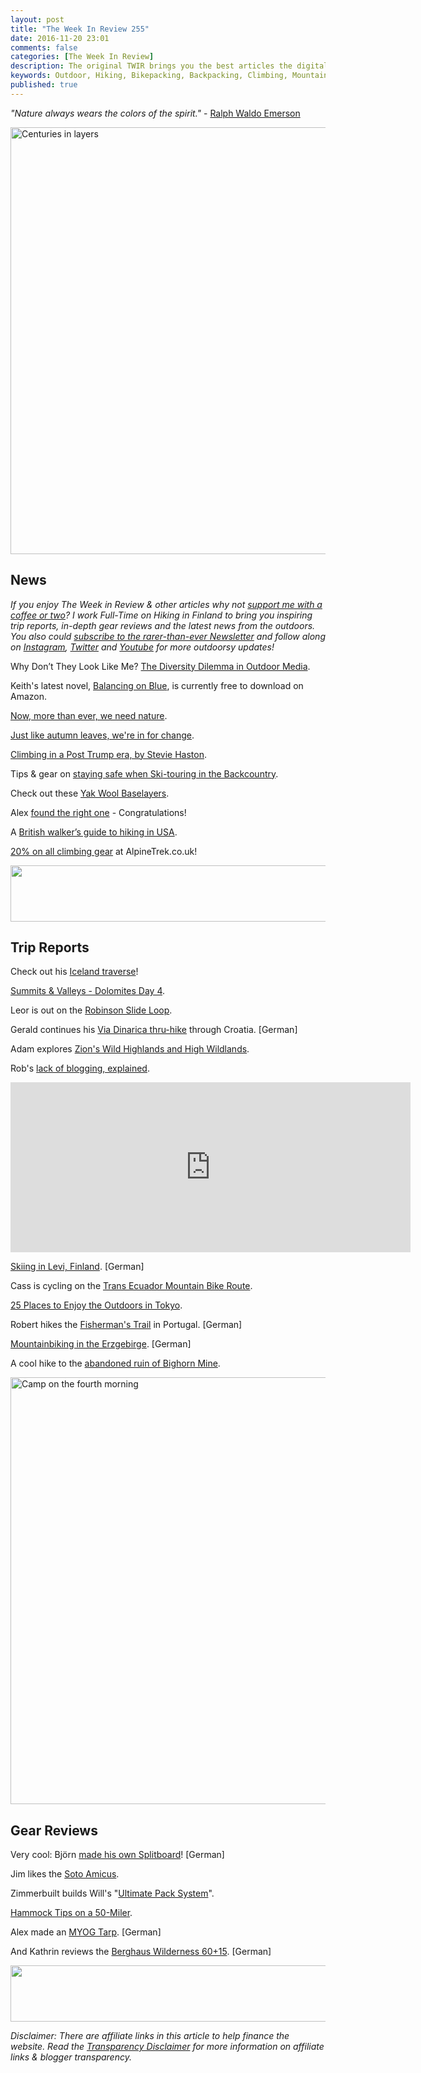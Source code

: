 ```yaml
---
layout: post
title: "The Week In Review 255"
date: 2016-11-20 23:01
comments: false
categories: [The Week In Review]
description: The original TWIR brings you the best articles the digital outdoors had to offer in the past week.
keywords: Outdoor, Hiking, Bikepacking, Backpacking, Climbing, Mountaineering, Camping, Trekking, Wandern, Reisen, Travel
published: true
---
```


*"Nature always wears the colors of the spirit."* - [Ralph Waldo Emerson](http://amzn.to/2fuarrE)

<a data-flickr-embed="true"  href="https://www.flickr.com/photos/hendrikmorkel/26160874544/in/album-72157665452784994/" title="Centuries in layers"><img src="https://c1.staticflickr.com/2/1508/26160874544_183b341431_b.jpg" width="1024" height="683" alt="Centuries in layers"></a><script async src="//embedr.flickr.com/assets/client-code.js" charset="utf-8"></script>

<!-- more --> 

## News

*If you enjoy The Week in Review & other articles why not [support me with a coffee or two](http://ko-fi.com/?i=8d16909703c77d0)? I work Full-Time on Hiking in Finland to bring you inspiring trip reports, in-depth gear reviews and the latest news from the outdoors. You also could [subscribe to the rarer-than-ever Newsletter](http://hikinginfinland.us2.list-manage1.com/subscribe?u=b29c2acd04d959eace48da780&id=46b5d0326f) and follow along on [Instagram](https://instagram.com/hendrikm/), [Twitter](https://twitter.com/hendrikmorkel) and [Youtube](https://www.youtube.com/user/Habichtshorst/) for more outdoorsy updates!*

Why Don’t They Look Like Me? [The Diversity Dilemma in Outdoor Media](http://www.littlegrunts.com/diversity-outdoor-media/).

Keith's latest novel, [Balancing on Blue](https://t.co/HxAi0yYFkJ), is currently free to download on Amazon.

[Now, more than ever, we need nature](https://lesserplaces.com/2016/11/15/now-more-than-ever-we-need-nature/).

[Just like autumn leaves, we're in for change](http://www.jilloutside.com/2016/11/just-like-autumn-leaves-were-in-for.html).

[Climbing in a Post Trump era, by Stevie Haston](http://steviehaston.blogspot.fi/2016/11/climbing-in-post-trump-era-by-stevie.html).

Tips & gear on [staying safe when Ski-touring in the Backcountry](https://hikinginfinland.com/2016/11/staying-safe-when-ski-touring-in-the-backcountry.html).

Check out these [Yak Wool Baselayers](https://www.kickstarter.com/projects/peaktoplateau/yak-wool-baselayers-from-tibet-to-the-world).

Alex [found the right one](http://www.alexroddie.com/2016/11/finding-the-right-one.html) - Congratulations!

A [British walker’s guide to hiking in USA](http://www.outdoorsfather.com/2016/11/british-walkers-guide-hiking-usa/).

[20% on all climbing gear](https://www.alpinetrek.co.uk/outlet/climbing/?pid=10239) at AlpineTrek.co.uk! 

<a href="http://www.avantlink.com/click.php?tt=ml&amp;ti=565423&amp;pw=73183"><img src="//www.avantlink.com/gbi/14319/565423/55699/73183/image.png" width="728" height="90" style="border: 0px;" alt="" /></a>

## Trip Reports

Check out his [Iceland traverse](http://www.viajarapie.info/routes/Iceland/Across_Iceland_Journal.html#Section2)! 

[Summits & Valleys - Dolomites Day 4](https://www.youtube.com/watch?v=4SkbbMIUku4&feature=youtu.be).

Leor is out on the [Robinson Slide Loop](https://pantilat.wordpress.com/2016/11/19/robinson-slide-loop/).

Gerald continues his [Via Dinarica thru-hike](http://geraldtrekkt.blogspot.fi/2016/11/via-dinarica-1300-kilometer-durch-die_19.html) through Croatia. [German]

Adam explores [Zion's Wild Highlands and High Wildlands](http://adamspictureblog.blogspot.fi/2016/11/zions-wild-highlands-and-high-wildlands.html).

Rob's [lack of blogging, explained](https://robgreenwoodclimbing.com/2016/11/15/a-lack-of-blogging-but-an-abundance-of-writing-only-elsewhere/).

<iframe src="https://player.vimeo.com/video/190453307?title=0&byline=0&portrait=0" width="640" height="272" frameborder="0" webkitallowfullscreen mozallowfullscreen allowfullscreen></iframe>

[Skiing in Levi, Finland](http://www.dein-finnland.de/levi/). [German]

Cass is cycling on the [Trans Ecuador Mountain Bike Route](http://www.bikepacking.com/routes/trans-ecuador-singletrack-version/).

[25 Places to Enjoy the Outdoors in Tokyo](http://ridgelineimages.com/sightseeing/25-places-enjoy-outdoors-in-tokyo/).

Robert hikes the [Fisherman's Trail](http://frischluftgeschichten.de/die-rota-vicentina-in-portugal-der-fishermans-trail/) in Portugal. [German]

[Mountainbiking in the Erzgebirge](http://quasiout.blogspot.fi/2016/11/mountainbiking-im-erzgebirge-auf-den.html). [German]

A cool hike to the [abandoned ruin of Bighorn Mine](https://trailtopeak.com/2016/11/14/a-hike-to-the-abandoned-big-horn-mine/).

<a data-flickr-embed="true"  href="https://www.flickr.com/photos/hendrikmorkel/30287286992/in/album-72157675269849996/" title="Camp on the fourth morning"><img src="https://c1.staticflickr.com/6/5680/30287286992_aeb90feb6a_b.jpg" width="1024" height="683" alt="Camp on the fourth morning"></a><script async src="//embedr.flickr.com/assets/client-code.js" charset="utf-8"></script>

## Gear Reviews

Very cool: Björn [made his own Splitboard](https://st-bergweh.de/2016/11/08/diy-splitboard-craftski-hamburg/)! [German]

Jim likes the [Soto Amicus](https://adventuresinstoving.blogspot.fi/2016/11/whats-all-this-about-soto-amicus.html).

Zimmerbuilt builds Will's "[Ultimate Pack System](http://www.williswall.com/willis-wall-blog/2016/11/17/zimmerbuilt-builds-my-ultimate-pack-system)".

[Hammock Tips on a 50-Miler](http://theultimatehang.com/2016/11/hammock-tips-50-miler/).

Alex made an [MYOG Tarp](http://www.bergreif.de/2016/11/14/myog-tarp-naehen/). [German]

And Kathrin reviews the [Berghaus Wilderness 60+15](http://fraeulein-draussen.de/berghaus-wilderness-60-15-testbericht/). [German]

<a href="http://www.avantlink.com/click.php?tt=ml&amp;ti=581111&amp;pw=73183"><img src="//www.avantlink.com/gbi/10060/581111/55699/73183/image.jpg" width="728" height="90" style="border: 0px;" alt="" /></a>

*Disclaimer:  There are affiliate links in this article to help finance the website. Read the [Transparency Disclaimer](https://hikinginfinland.com/about/) for more information on affiliate links & blogger transparency.*